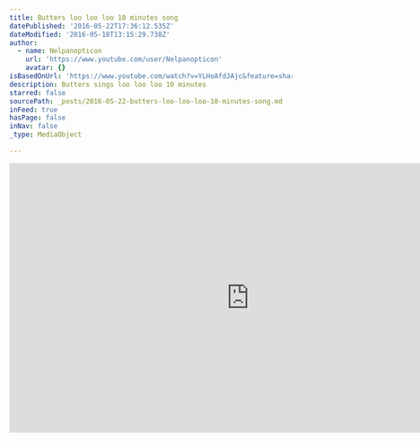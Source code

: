 ```yaml
---
title: Butters loo loo loo 10 minutes song
datePublished: '2016-05-22T17:36:12.535Z'
dateModified: '2016-05-18T13:15:29.738Z'
author:
  - name: Nelpanopticon
    url: 'https://www.youtube.com/user/Nelpanopticon'
    avatar: {}
isBasedOnUrl: 'https://www.youtube.com/watch?v=YLHoAfdJAjc&feature=share'
description: Butters sings loo loo loo 10 minutes
starred: false
sourcePath: _posts/2016-05-22-butters-loo-loo-loo-10-minutes-song.md
inFeed: true
hasPage: false
inNav: false
_type: MediaObject

---
```

<iframe src="https://cdn.embedly.com/widgets/media.html?src=https%3A%2F%2Fwww.youtube.com%2Fembed%2FYLHoAfdJAjc%3Ffeature%3Doembed&amp;url=http%3A%2F%2Fwww.youtube.com%2Fwatch%3Fv%3DYLHoAfdJAjc&amp;image=https%3A%2F%2Fi.ytimg.com%2Fvi%2FYLHoAfdJAjc%2Fhqdefault.jpg&amp;key=b7d04c9b404c499eba89ee7072e1c4f7&amp;type=text%2Fhtml&amp;schema=youtube" width="854" height="480" scrolling="no" frameborder="0" allowfullscreen="" style=""></iframe>